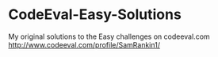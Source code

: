 # CodeEval-Easy-Solutions
My original solutions to the Easy challenges on codeeval.com
http://www.codeeval.com/profile/SamRankin1/